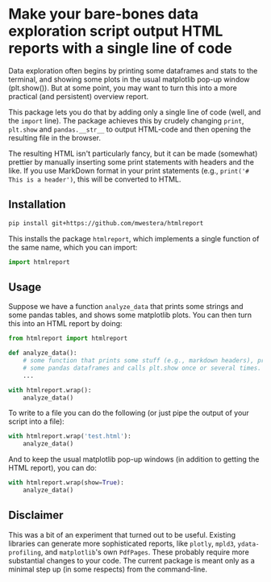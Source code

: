 # Make your bare-bones data exploration script output HTML reports with a single line of code  

Data exploration often begins by printing some dataframes and stats to the terminal, and showing some plots in the usual matplotlib pop-up window (plt.show()). But at some point, you may want to turn this into a more practical (and persistent) overview report.

This package lets you do that by adding only a single line of code (well, and the `import` line). The package achieves this by crudely changing `print`, `plt.show` and `pandas.__str__` to output HTML-code and then opening the resulting file in the browser.

The resulting HTML isn't particularly fancy, but it can be made (somewhat) prettier by manually inserting some print statements with headers and the like. If you use MarkDown format in your print statements (e.g., `print('# This is a header')`, this will be converted to HTML.


## Installation

```bash
pip install git+https://github.com/mwestera/htmlreport
```

This installs the package `htmlreport`, which implements a single function of the same name, which you can import:

```python
import htmlreport
```

## Usage

Suppose we have a function `analyze_data` that prints some strings and some pandas tables, and shows some matplotlib plots. You can then turn this into an HTML report by doing:

```python
from htmlreport import htmlreport

def analyze_data():
    # some function that prints some stuff (e.g., markdown headers), prints 
    # some pandas dataframes and calls plt.show once or several times.
    ...

with htmlreport.wrap():
    analyze_data()
```

To write to a file you can do the following (or just pipe the output of your script into a file): 

```python
with htmlreport.wrap('test.html'):
    analyze_data()
```

And to keep the usual matplotlib pop-up windows (in addition to getting the HTML report), you can do:

```python
with htmlreport.wrap(show=True):
    analyze_data()
```

## Disclaimer

This was a bit of an experiment that turned out to be useful. Existing libraries can generate more sophisticated reports, like `plotly`, `mpld3`, `ydata-profiling`, and `matplotlib`'s own `PdfPages`. These probably require more substantial changes to your code. The current package is meant only as a minimal step up (in some respects) from the command-line.
